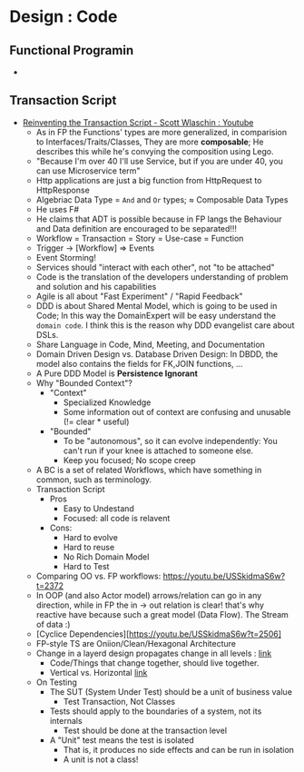 # Design : Code

## Functional Programin
- 

## Transaction Script
- [Reinventing the Transaction Script - Scott Wlaschin : Youtube](https://www.youtube.com/watch?v=USSkidmaS6w)
  - As in FP the Functions' types are more generalized, in comparision to Interfaces/Traits/Classes, They are more **composable**; He describes this while he's convying the composition using Lego.
  - "Because I'm over 40 I'll use Service, but if you are under 40, you can use Microservice term"
  - Http applications are just a big function from HttpRequest to HttpResponse
  - Algebriac Data Type = `And` and `Or` types; ≈ Composable Data Types
  - He uses F#
  - He claims that ADT is possible because in FP langs the Behaviour and Data definition are encouraged to be separated!!!
  - Workflow = Transaction = Story = Use-case = Function
  - Trigger -> \[Workflow\] => Events
  - Event Storming!
  - Services should "interact with each other", not "to be attached"
  - Code is the translation of the developers understanding of problem and solution and his capabilities
  - Agile is all about "Fast Experiment" / "Rapid Feedback"
  - DDD is about Shared Mental Model, which is going to be used in Code; In this way the DomainExpert will be easy understand the `domain code`. I think this is the reason why DDD evangelist care about DSLs.
  - Share Language in Code, Mind, Meeting, and Documentation
  - Domain Driven Design vs. Database Driven Design: In DBDD, the model also contains the fields for FK,JOIN functions, ...
  - A Pure DDD Model is **Persistence Ignorant**
  - Why "Bounded Context"?
    - "Context"
      - Specialized Knowledge
      - Some information out of context are confusing and unusable (!= clear * useful)
    - "Bounded"
      - To be "autonomous", so it can evolve independently: You can't run if your knee is attached to someone else.
      - Keep you focused; No scope creep
  - A BC is a set of related Workflows, which have something in common, such as terminology.
  - Transaction Script
    - Pros
      - Easy to Undestand
      - Focused: all code is relavent
    - Cons:
      - Hard to evolve
      - Hard to reuse
      - No Rich Domain Model
      - Hard to Test
  - Comparing OO vs. FP workflows: https://youtu.be/USSkidmaS6w?t=2372
  - In OOP (and also Actor model) arrows/relation can go in any direction, while in FP the in -> out relation is clear! that's why reactive have because such a great model (Data Flow). The Stream of data :)
  - [Cyclice Dependencies][https://youtu.be/USSkidmaS6w?t=2506]
  - FP-style TS are Oniion/Clean/Hexagonal Architecture
  - Change in a layerd design propagates change in all levels : [link](https://youtu.be/USSkidmaS6w?t=3046)
    - Code/Things that change together, should live together.
    - Vertical vs. Horizontal [link](https://youtu.be/USSkidmaS6w?t=3066)
  - On Testing
    - The SUT (System Under Test) should be a unit of business value
      - Test Transaction, Not Classes
    - Tests should apply to the boundaries of a system, not its internals
      - Test should be done at the transaction level
    - A "Unit" test means the test is isolated
      - That is, it produces no side effects and can be run in isolation
      - A unit is not a class!

